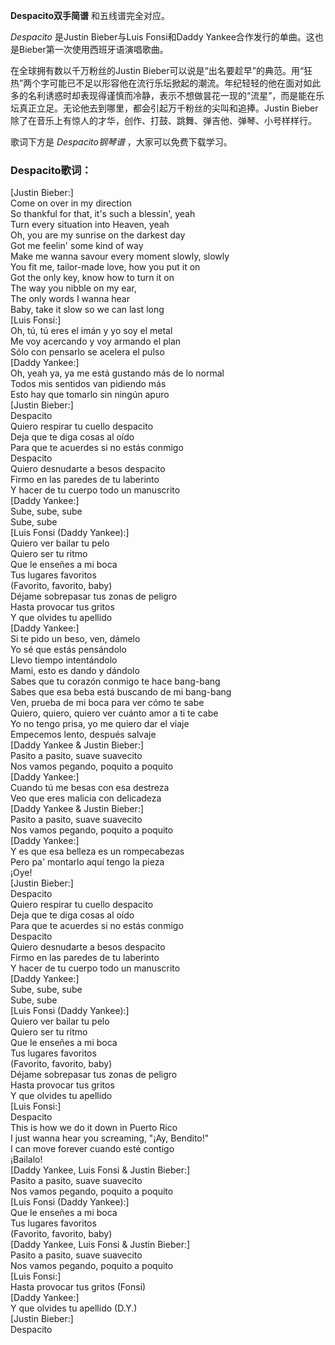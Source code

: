 

**Despacito双手简谱** 和五线谱完全对应。

_Despacito_ 是Justin Bieber与Luis Fonsi和Daddy
Yankee合作发行的单曲。这也是Bieber第一次使用西班牙语演唱歌曲。

在全球拥有数以千万粉丝的Justin
Bieber可以说是“出名要趁早”的典范。用“狂热”两个字可能已不足以形容他在流行乐坛掀起的潮流。年纪轻轻的他在面对如此多的名利诱惑时却表现得谨慎而冷静，表示不想做昙花一现的“流星”，而是能在乐坛真正立足。无论他去到哪里，都会引起万千粉丝的尖叫和追捧。Justin
Bieber除了在音乐上有惊人的才华，创作、打鼓、跳舞、弹吉他、弹琴、小号样样行。

歌词下方是 _Despacito钢琴谱_ ，大家可以免费下载学习。

### Despacito歌词：

[Justin Bieber:]  
Come on over in my direction  
So thankful for that, it's such a blessin', yeah  
Turn every situation into Heaven, yeah  
Oh, you are my sunrise on the darkest day  
Got me feelin' some kind of way  
Make me wanna savour every moment slowly, slowly  
You fit me, tailor-made love, how you put it on  
Got the only key, know how to turn it on  
The way you nibble on my ear,  
The only words I wanna hear  
Baby, take it slow so we can last long  
[Luis Fonsi:]  
Oh, tú, tú eres el imán y yo soy el metal  
Me voy acercando y voy armando el plan  
Sólo con pensarlo se acelera el pulso  
[Daddy Yankee:]  
Oh, yeah ya, ya me está gustando más de lo normal  
Todos mis sentidos van pidiendo más  
Esto hay que tomarlo sin ningún apuro  
[Justin Bieber:]  
Despacito  
Quiero respirar tu cuello despacito  
Deja que te diga cosas al oído  
Para que te acuerdes si no estás conmigo  
Despacito  
Quiero desnudarte a besos despacito  
Firmo en las paredes de tu laberinto  
Y hacer de tu cuerpo todo un manuscrito  
[Daddy Yankee:]  
Sube, sube, sube  
Sube, sube  
[Luis Fonsi (Daddy Yankee):]  
Quiero ver bailar tu pelo  
Quiero ser tu ritmo  
Que le enseñes a mi boca  
Tus lugares favoritos  
(Favorito, favorito, baby)  
Déjame sobrepasar tus zonas de peligro  
Hasta provocar tus gritos  
Y que olvides tu apellido  
[Daddy Yankee:]  
Si te pido un beso, ven, dámelo  
Yo sé que estás pensándolo  
Llevo tiempo intentándolo  
Mami, esto es dando y dándolo  
Sabes que tu corazón conmigo te hace bang-bang  
Sabes que esa beba está buscando de mi bang-bang  
Ven, prueba de mi boca para ver cómo te sabe  
Quiero, quiero, quiero ver cuánto amor a ti te cabe  
Yo no tengo prisa, yo me quiero dar el viaje  
Empecemos lento, después salvaje  
[Daddy Yankee & Justin Bieber:]  
Pasito a pasito, suave suavecito  
Nos vamos pegando, poquito a poquito  
[Daddy Yankee:]  
Cuando tú me besas con esa destreza  
Veo que eres malicia con delicadeza  
[Daddy Yankee & Justin Bieber:]  
Pasito a pasito, suave suavecito  
Nos vamos pegando, poquito a poquito  
[Daddy Yankee:]  
Y es que esa belleza es un rompecabezas  
Pero pa' montarlo aquí tengo la pieza  
¡Oye!  
[Justin Bieber:]  
Despacito  
Quiero respirar tu cuello despacito  
Deja que te diga cosas al oído  
Para que te acuerdes si no estás conmigo  
Despacito  
Quiero desnudarte a besos despacito  
Firmo en las paredes de tu laberinto  
Y hacer de tu cuerpo todo un manuscrito  
[Daddy Yankee:]  
Sube, sube, sube  
Sube, sube  
[Luis Fonsi (Daddy Yankee):]  
Quiero ver bailar tu pelo  
Quiero ser tu ritmo  
Que le enseñes a mi boca  
Tus lugares favoritos  
(Favorito, favorito, baby)  
Déjame sobrepasar tus zonas de peligro  
Hasta provocar tus gritos  
Y que olvides tu apellido  
[Luis Fonsi:]  
Despacito  
This is how we do it down in Puerto Rico  
I just wanna hear you screaming, "¡Ay, Bendito!"  
I can move forever cuando esté contigo  
¡Bailalo!  
[Daddy Yankee, Luis Fonsi & Justin Bieber:]  
Pasito a pasito, suave suavecito  
Nos vamos pegando, poquito a poquito  
[Luis Fonsi (Daddy Yankee):]  
Que le enseñes a mi boca  
Tus lugares favoritos  
(Favorito, favorito, baby)  
[Daddy Yankee, Luis Fonsi & Justin Bieber:]  
Pasito a pasito, suave suavecito  
Nos vamos pegando, poquito a poquito  
[Luis Fonsi:]  
Hasta provocar tus gritos (Fonsi)  
[Daddy Yankee:]  
Y que olvides tu apellido (D.Y.)  
[Justin Bieber:]  
Despacito

